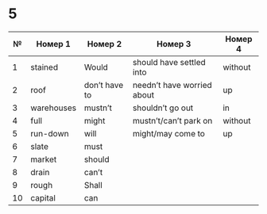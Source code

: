 # 5
№ | Номер 1 | Номер 2 | Номер 3 | Номер 4
| --- | --- | --- | --- | --- |
1 | stained | Would | should have settled into | without
2 | roof | don’t have to | needn’t have worried about | up
3 | warehouses | mustn’t  | shouldn’t go out | in
4 | full | might | mustn’t/can’t park on | without
5 | run-down | will | might/may come to | up
6 | slate | must
7 | market | should
8 | drain | can’t
9 | rough | Shall
10 | capital | can
